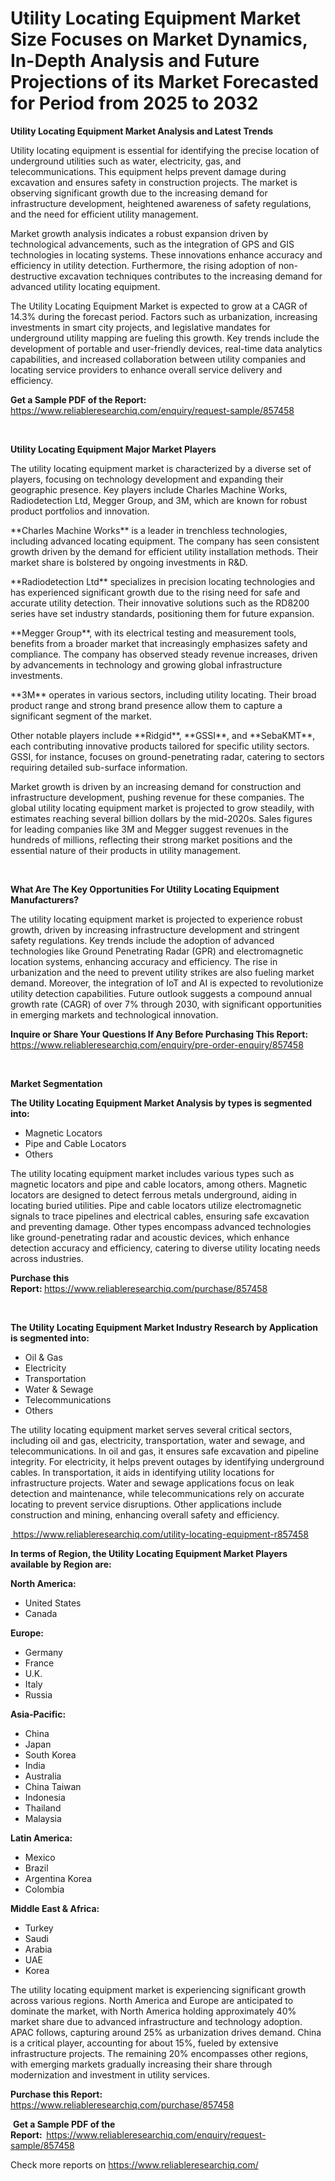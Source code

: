<p><h1>Utility Locating Equipment Market Size Focuses on Market Dynamics, In-Depth Analysis and Future Projections of its Market Forecasted for Period from 2025 to 2032</h1></p><p><strong>Utility Locating Equipment Market Analysis and Latest Trends</strong></p>
<p><p>Utility locating equipment is essential for identifying the precise location of underground utilities such as water, electricity, gas, and telecommunications. This equipment helps prevent damage during excavation and ensures safety in construction projects. The market is observing significant growth due to the increasing demand for infrastructure development, heightened awareness of safety regulations, and the need for efficient utility management.</p><p>Market growth analysis indicates a robust expansion driven by technological advancements, such as the integration of GPS and GIS technologies in locating systems. These innovations enhance accuracy and efficiency in utility detection. Furthermore, the rising adoption of non-destructive excavation techniques contributes to the increasing demand for advanced utility locating equipment.</p><p>The Utility Locating Equipment Market is expected to grow at a CAGR of 14.3% during the forecast period. Factors such as urbanization, increasing investments in smart city projects, and legislative mandates for underground utility mapping are fueling this growth. Key trends include the development of portable and user-friendly devices, real-time data analytics capabilities, and increased collaboration between utility companies and locating service providers to enhance overall service delivery and efficiency.</p></p>
<p><strong>Get a Sample PDF of the Report:&nbsp;</strong> <a href="https://www.reliableresearchiq.com/enquiry/request-sample/857458?utm_campaign=2482&utm_medium=2&utm_source=Github&utm_content=ia&utm_term=18022025&utm_id=utility-locating-equipment">https://www.reliableresearchiq.com/enquiry/request-sample/857458</a></p>
<p>&nbsp;</p>
<p><strong>Utility Locating Equipment Major Market Players</strong></p>
<p><p>The utility locating equipment market is characterized by a diverse set of players, focusing on technology development and expanding their geographic presence. Key players include Charles Machine Works, Radiodetection Ltd, Megger Group, and 3M, which are known for robust product portfolios and innovation.</p><p>**Charles Machine Works** is a leader in trenchless technologies, including advanced locating equipment. The company has seen consistent growth driven by the demand for efficient utility installation methods. Their market share is bolstered by ongoing investments in R&D.</p><p>**Radiodetection Ltd** specializes in precision locating technologies and has experienced significant growth due to the rising need for safe and accurate utility detection. Their innovative solutions such as the RD8200 series have set industry standards, positioning them for future expansion.</p><p>**Megger Group**, with its electrical testing and measurement tools, benefits from a broader market that increasingly emphasizes safety and compliance. The company has observed steady revenue increases, driven by advancements in technology and growing global infrastructure investments.</p><p>**3M** operates in various sectors, including utility locating. Their broad product range and strong brand presence allow them to capture a significant segment of the market.</p><p>Other notable players include **Ridgid**, **GSSI**, and **SebaKMT**, each contributing innovative products tailored for specific utility sectors. GSSI, for instance, focuses on ground-penetrating radar, catering to sectors requiring detailed sub-surface information.</p><p>Market growth is driven by an increasing demand for construction and infrastructure development, pushing revenue for these companies. The global utility locating equipment market is projected to grow steadily, with estimates reaching several billion dollars by the mid-2020s. Sales figures for leading companies like 3M and Megger suggest revenues in the hundreds of millions, reflecting their strong market positions and the essential nature of their products in utility management.</p></p>
<p>&nbsp;</p>
<p><strong>What Are The Key Opportunities For Utility Locating Equipment Manufacturers?</strong></p>
<p><p>The utility locating equipment market is projected to experience robust growth, driven by increasing infrastructure development and stringent safety regulations. Key trends include the adoption of advanced technologies like Ground Penetrating Radar (GPR) and electromagnetic location systems, enhancing accuracy and efficiency. The rise in urbanization and the need to prevent utility strikes are also fueling market demand. Moreover, the integration of IoT and AI is expected to revolutionize utility detection capabilities. Future outlook suggests a compound annual growth rate (CAGR) of over 7% through 2030, with significant opportunities in emerging markets and technological innovation.</p></p>
<p><strong>Inquire or Share Your Questions If Any Before Purchasing This Report:</strong> <a href="https://www.reliableresearchiq.com/enquiry/pre-order-enquiry/857458?utm_campaign=2482&utm_medium=2&utm_source=Github&utm_content=ia&utm_term=18022025&utm_id=utility-locating-equipment">https://www.reliableresearchiq.com/enquiry/pre-order-enquiry/857458</a></p>
<p>&nbsp;</p>
<p><strong>Market Segmentation</strong></p>
<p><strong>The Utility Locating Equipment Market Analysis by types is segmented into:</strong></p>
<p><ul><li>Magnetic Locators</li><li>Pipe and Cable Locators</li><li>Others</li></ul></p>
<p><p>The utility locating equipment market includes various types such as magnetic locators and pipe and cable locators, among others. Magnetic locators are designed to detect ferrous metals underground, aiding in locating buried utilities. Pipe and cable locators utilize electromagnetic signals to trace pipelines and electrical cables, ensuring safe excavation and preventing damage. Other types encompass advanced technologies like ground-penetrating radar and acoustic devices, which enhance detection accuracy and efficiency, catering to diverse utility locating needs across industries.</p></p>
<p><strong>Purchase this Report:&nbsp;</strong><a href="https://www.reliableresearchiq.com/purchase/857458?utm_campaign=2482&utm_medium=2&utm_source=Github&utm_content=ia&utm_term=18022025&utm_id=utility-locating-equipment">https://www.reliableresearchiq.com/purchase/857458</a></p>
<p>&nbsp;</p>
<p><strong>The Utility Locating Equipment Market Industry Research by Application is segmented into:</strong></p>
<p><ul><li>Oil & Gas</li><li>Electricity</li><li>Transportation</li><li>Water & Sewage</li><li>Telecommunications</li><li>Others</li></ul></p>
<p><p>The utility locating equipment market serves several critical sectors, including oil and gas, electricity, transportation, water and sewage, and telecommunications. In oil and gas, it ensures safe excavation and pipeline integrity. For electricity, it helps prevent outages by identifying underground cables. In transportation, it aids in identifying utility locations for infrastructure projects. Water and sewage applications focus on leak detection and maintenance, while telecommunications rely on accurate locating to prevent service disruptions. Other applications include construction and mining, enhancing overall safety and efficiency.</p></p>
<p><a href="https://www.reliableresearchiq.com/utility-locating-equipment-r857458?utm_campaign=2482&utm_medium=2&utm_source=Github&utm_content=ia&utm_term=18022025&utm_id=utility-locating-equipment">&nbsp;https://www.reliableresearchiq.com/utility-locating-equipment-r857458</a></p>
<p><strong>In terms of Region, the Utility Locating Equipment Market Players available by Region are:</strong></p>
<p>
    <p> <strong> North America: </strong>
        <ul>
            <li>United States</li>
            <li>Canada</li>
        </ul>
        </p> 
    <p> <strong> Europe: </strong>
        <ul>
            <li>Germany</li>
            <li>France</li>
            <li>U.K.</li>
            <li>Italy</li>
            <li>Russia</li>
        </ul>
        </p> 
    <p> <strong> Asia-Pacific: </strong>
        <ul>
            <li>China</li>
            <li>Japan</li>
            <li>South Korea</li>
            <li>India</li>
            <li>Australia</li>
            <li>China Taiwan</li>
            <li>Indonesia</li>
            <li>Thailand</li>
            <li>Malaysia</li>
        </ul>
        </p> 
    <p> <strong> Latin America: </strong>
        <ul>
            <li>Mexico</li>
            <li>Brazil</li>
            <li>Argentina Korea</li>
            <li>Colombia</li>
        </ul>
        </p> 
    <p> <strong> Middle East & Africa: </strong>
        <ul>
            <li>Turkey</li>
            <li>Saudi</li>
            <li>Arabia</li>
            <li>UAE</li>
            <li>Korea</li>
        </ul>
    </p>
    </p>
<p><p>The utility locating equipment market is experiencing significant growth across various regions. North America and Europe are anticipated to dominate the market, with North America holding approximately 40% market share due to advanced infrastructure and technology adoption. APAC follows, capturing around 25% as urbanization drives demand. China is a critical player, accounting for about 15%, fueled by extensive infrastructure projects. The remaining 20% encompasses other regions, with emerging markets gradually increasing their share through modernization and investment in utility services.</p></p>
<p><strong>Purchase this Report: </strong><a href="https://www.reliableresearchiq.com/purchase/857458?utm_campaign=2482&utm_medium=2&utm_source=Github&utm_content=ia&utm_term=18022025&utm_id=utility-locating-equipment">https://www.reliableresearchiq.com/purchase/857458</a></p>
<p>&nbsp;<strong>Get a Sample PDF of the Report:&nbsp;&nbsp;</strong><a href="https://www.reliableresearchiq.com/enquiry/request-sample/857458?utm_campaign=2482&utm_medium=2&utm_source=Github&utm_content=ia&utm_term=18022025&utm_id=utility-locating-equipment">https://www.reliableresearchiq.com/enquiry/request-sample/857458</a></p>
<p><strong></strong></p>
<p>Check more reports on <a href="https://www.reliableresearchiq.com/?utm_campaign=2482&utm_medium=2&utm_source=Github&utm_content=ia&utm_term=18022025&utm_id=utility-locating-equipment">https://www.reliableresearchiq.com/</a></p>